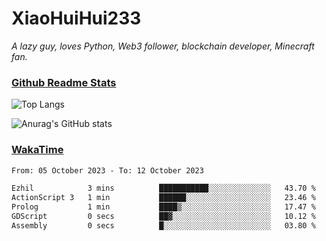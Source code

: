 # XiaoHuiHui233

*A lazy guy, loves Python, Web3 follower, blockchain developer, Minecraft fan.*

### [Github Readme Stats](https://github.com/anuraghazra/github-readme-stats)

![Top Langs](https://github-readme-stats.vercel.app/api/top-langs/?username=XiaoHuiHui233&layout=compact&theme=github_dark)

![Anurag's GitHub stats](https://github-readme-stats.vercel.app/api?username=XiaoHuiHui233&show_icons=true&theme=github_dark)

### [WakaTime](https://wakatime.com)

<!--START_SECTION:waka-->

```txt
From: 05 October 2023 - To: 12 October 2023

Ezhil            3 mins          ███████████░░░░░░░░░░░░░░   43.70 %
ActionScript 3   1 min           ██████░░░░░░░░░░░░░░░░░░░   23.46 %
Prolog           1 min           ████▒░░░░░░░░░░░░░░░░░░░░   17.47 %
GDScript         0 secs          ██▓░░░░░░░░░░░░░░░░░░░░░░   10.12 %
Assembly         0 secs          █░░░░░░░░░░░░░░░░░░░░░░░░   03.80 %
```

<!--END_SECTION:waka-->
